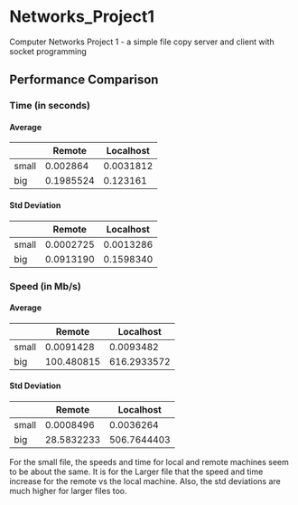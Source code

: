 # Networks_Project1
Computer Networks Project 1 - a simple file copy server and client with socket programming

## Performance Comparison
### Time (in seconds)
#### Average
|        | Remote | Localhost |
| ------ | ------ | --------- |
|  small |     0.002864   |    0.0031812       |
|  big   |    0.1985524    |      0.123161     |

#### Std Deviation
|        | Remote | Localhost |
| ------ | ------ | --------- |
|  small |    0.0002725    |    0.0013286      |
|  big   |    0.0913190    |     0.1598340      |

### Speed (in Mb/s)
#### Average
|        | Remote | Localhost |
| ------ | ------ | --------- |
|  small |    0.0091428    |     0.0093482     |
|  big   |   100.480815    |     616.2933572      |

#### Std Deviation
|        | Remote | Localhost |
| ------ | ------ | --------- |
|  small |    0.0008496    |     0.0036264      |
|  big   |    28.5832233    |      506.7644403     |

For the small file, the speeds and time for local and remote machines seem to be about the same. It is for the Larger file that the speed and time increase for the remote vs the local machine. Also, the std deviations are much higher for larger files too. 
